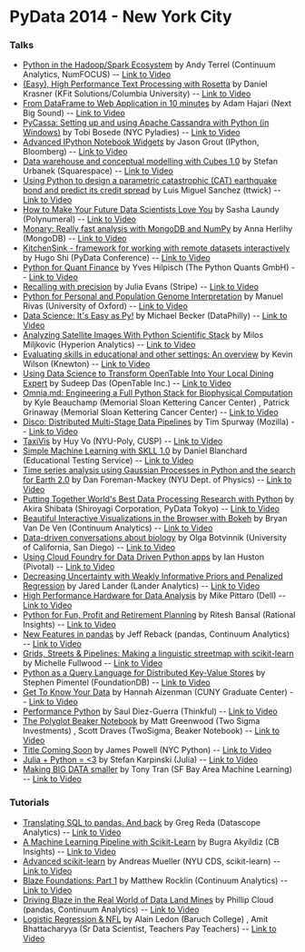 # PyData 2014 - New York City

### Talks
* [Python in the Hadoop/Spark Ecosystem](http://pydata.org/nyc2014/keynotes/#abstract_303) by Andy Terrel (Continuum Analytics, NumFOCUS) -- [Link to Video](https://www.youtube.com/watch?v=qCYE0prRnn0&list=UUOjD18EJYcsBog4IozkF_7w)
* [(Easy), High Performance Text Processing with Rosetta](http://pydata.org/nyc2014/abstracts/#278) by Daniel Krasner (KFit Solutions/Columbia University) -- [Link to Video](https://www.youtube.com/watch?v=BoXW0kLCwsQ&list=UUOjD18EJYcsBog4IozkF_7w)
* [From DataFrame to Web Application in 10 minutes](http://pydata.org/nyc2014/abstracts/#280) by Adam Hajari (Next Big Sound) -- [Link to Video](https://www.youtube.com/watch?v=jPSP9aMs_3U&list=UUOjD18EJYcsBog4IozkF_7w)
* [PyCassa: Setting up and using Apache Cassandra with Python (in Windows)](http://pydata.org/nyc2014/abstracts/#307) by Tobi Bosede (NYC Pyladies) -- [Link to Video](https://www.youtube.com/watch?v=fHUZWgNm3vs&list=UUOjD18EJYcsBog4IozkF_7w)
* [Advanced IPython Notebook Widgets](http://pydata.org/nyc2014/abstracts/#316) by Jason Grout (IPython, Bloomberg) -- [Link to Video](https://www.youtube.com/watch?v=8T-sQztK6uc&list=UUOjD18EJYcsBog4IozkF_7w)
* [Data warehouse and conceptual modelling with Cubes 1.0](http://pydata.org/nyc2014/abstracts/#290) by Stefan Urbanek (Squarespace) -- [Link to Video](https://www.youtube.com/watch?v=-FDTK80zsXc&list=UUOjD18EJYcsBog4IozkF_7w)
* [Using Python to design a parametric catastrophic (CAT) earthquake bond and predict its credit spread](http://pydata.org/nyc2014/abstracts/#309) by Luis Miguel Sanchez (ttwick) -- [Link to Video](https://www.youtube.com/watch?v=heGtUhFm1-A&list=UUOjD18EJYcsBog4IozkF_7w)
* [How to Make Your Future Data Scientists Love You](http://pydata.org/nyc2014/abstracts/#330) by Sasha Laundy (Polynumeral) -- [Link to Video](https://www.youtube.com/watch?v=dOwmU-5ShJs&list=UUOjD18EJYcsBog4IozkF_7w)
* [Monary: Really fast analysis with MongoDB and NumPy](http://pydata.org/nyc2014/abstracts/#294) by Anna Herlihy (MongoDB) -- [Link to Video](https://www.youtube.com/watch?v=E70AO8r5sMs&list=UUOjD18EJYcsBog4IozkF_7w)
* [KitchenSink - framework for working with remote datasets interactively](http://pydata.org/nyc2014/abstracts/#295) by Hugo Shi (PyData Conference) -- [Link to Video](https://www.youtube.com/watch?v=k5uNhUomHU8&list=UUOjD18EJYcsBog4IozkF_7w)
* [Python for Quant Finance](http://pydata.org/nyc2014/keynotes/#abstract_305) by Yves Hilpisch (The Python Quants GmbH) -- [Link to Video](https://www.youtube.com/watch?v=ksaMXd3knZg&list=UUOjD18EJYcsBog4IozkF_7w)
* [Recalling with precision](http://pydata.org/nyc2014/abstracts/#296) by Julia Evans (Stripe) -- [Link to Video](https://www.youtube.com/watch?v=ryZL4XNUmwo&list=UUOjD18EJYcsBog4IozkF_7w)
* [Python for Personal and Population Genome Interpretation](http://pydata.org/nyc2014/abstracts/#320) by Manuel Rivas (University of Oxford) -- [Link to Video](https://www.youtube.com/watch?v=ntdjDlLH2B4&list=UUOjD18EJYcsBog4IozkF_7w)
* [Data Science: It's Easy as Pyǃ](http://pydata.org/nyc2014/abstracts/#279) by Michael Becker (DataPhilly) -- [Link to Video](https://www.youtube.com/watch?v=wUhMmR1JgAw&list=UUOjD18EJYcsBog4IozkF_7w)
* [Analyzing Satellite Images With Python Scientific Stack](http://pydata.org/nyc2014/abstracts/#285) by Milos Miljkovic (Hyperion Analytics) -- [Link to Video](https://www.youtube.com/watch?v=4QpwcjD2Lpw&list=UUOjD18EJYcsBog4IozkF_7w)
* [Evaluating skills in educational and other settings: An overview](http://pydata.org/nyc2014/abstracts/#291) by Kevin Wilson (Knewton) -- [Link to Video](https://www.youtube.com/watch?v=D3gZUyyYm78&list=UUOjD18EJYcsBog4IozkF_7w)
* [Using Data Science to Transform OpenTable Into Your Local Dining Expert](http://pydata.org/nyc2014/abstracts/#281) by Sudeep Das (OpenTable Inc.) -- [Link to Video](https://www.youtube.com/watch?v=lwQNwbZX8V4&list=UUOjD18EJYcsBog4IozkF_7w)
* [Omnia.md: Engineering a Full Python Stack for Biophysical Computation](http://pydata.org/nyc2014/abstracts/#286) by Kyle Beauchamp (Memorial Sloan Kettering Cancer Center) , Patrick Grinaway (Memorial Sloan Kettering Cancer Center) -- [Link to Video](https://www.youtube.com/watch?v=MBH2qrwRhEE&list=UUOjD18EJYcsBog4IozkF_7w)
* [Disco: Distributed Multi-Stage Data Pipelines](http://pydata.org/nyc2014/abstracts/#327) by Tim Spurway (Mozilla) -- [Link to Video](https://www.youtube.com/watch?v=FjeIHfRHeY4&list=UUOjD18EJYcsBog4IozkF_7w)
* [TaxiVis](http://pydata.org/nyc2014/keynotes/#abstract_335) by Huy Vo (NYU-Poly, CUSP) -- [Link to Video](https://www.youtube.com/watch?v=Lp_UdtQMsx4&list=UUOjD18EJYcsBog4IozkF_7w)
* [Simple Machine Learning with SKLL 1.0](http://pydata.org/nyc2014/abstracts/#277) by Daniel Blanchard (Educational Testing Service) -- [Link to Video](https://www.youtube.com/watch?v=VEo2shBuOrc&list=UUOjD18EJYcsBog4IozkF_7w)
* [Time series analysis using Gaussian Processes in Python and the search for Earth 2.0](http://pydata.org/nyc2014/abstracts/#314) by Dan Foreman-Mackey (NYU Dept. of Physics) -- [Link to Video](https://www.youtube.com/watch?v=WhoFbu9dBe0&list=UUOjD18EJYcsBog4IozkF_7w)
* [Putting Together World's Best Data Processing Research with Python](http://pydata.org/nyc2014/abstracts/#324) by Akira Shibata (Shiroyagi Corporation, PyData Tokyo) -- [Link to Video](https://www.youtube.com/watch?v=ryYuZziQ50c&list=UUOjD18EJYcsBog4IozkF_7w)
* [Beautiful Interactive Visualizations in the Browser with Bokeh](http://pydata.org/nyc2014/abstracts/#298) by Bryan Van De Ven (Continuum Analytics) -- [Link to Video](https://www.youtube.com/watch?v=XNVgQ55wWxs&list=UUOjD18EJYcsBog4IozkF_7w)
* [Data-driven conversations about biology](http://pydata.org/nyc2014/abstracts/#292) by Olga Botvinnik (University of California, San Diego) -- [Link to Video](https://www.youtube.com/watch?v=IQksDvFl2_8&list=UUOjD18EJYcsBog4IozkF_7w)
* [Using Cloud Foundry for Data Driven Python apps](http://pydata.org/nyc2014/abstracts/#288) by Ian Huston (Pivotal) -- [Link to Video](https://www.youtube.com/watch?v=XSXcz7rEzY4&list=UUOjD18EJYcsBog4IozkF_7w)
* [Decreasing Uncertainty with Weakly Informative Priors and Penalized Regression](http://pydata.org/nyc2014/abstracts/#336) by Jared Lander (Lander Analytics) -- [Link to Video](https://www.youtube.com/watch?v=jtkSaHC6Hy0&list=UUOjD18EJYcsBog4IozkF_7w)
* [High Performance Hardware for Data Analysis](http://pydata.org/nyc2014/abstracts/#321) by Mike Pittaro (Dell) -- [Link to Video](https://www.youtube.com/watch?v=mx0j7uBdD8k&list=UUOjD18EJYcsBog4IozkF_7w)
* [Python for Fun, Profit and Retirement Planning](http://pydata.org/nyc2014/abstracts/#329) by Ritesh Bansal (Rational Insights) -- [Link to Video](https://www.youtube.com/watch?v=uvP6aHOYY9c&list=UUOjD18EJYcsBog4IozkF_7w)
* [New Features in pandas](http://pydata.org/nyc2014/keynotes/#abstract_306) by Jeff Reback (pandas, Continuum Analytics) -- [Link to Video](https://www.youtube.com/watch?v=PUsntnCp65c&list=UUOjD18EJYcsBog4IozkF_7w)
* [Grids, Streets & Pipelines: Making a linguistic streetmap with scikit-learn](http://pydata.org/nyc2014/abstracts/#300) by Michelle Fullwood  -- [Link to Video](https://www.youtube.com/watch?v=6fFZgc2q9nw&list=UUOjD18EJYcsBog4IozkF_7w)
* [Python as a Query Language for Distributed Key-Value Stores](http://pydata.org/nyc2014/abstracts/#322) by Stephen Pimentel (FoundationDB) -- [Link to Video](https://www.youtube.com/watch?v=ylhwYXBlHHw&list=UUOjD18EJYcsBog4IozkF_7w)
* [Get To Know Your Data](http://pydata.org/nyc2014/abstracts/#282) by Hannah Aizenman (CUNY Graduate Center) -- [Link to Video](https://www.youtube.com/watch?v=MZGALBYnNGg&list=UUOjD18EJYcsBog4IozkF_7w)
* [Performance Python](http://pydata.org/nyc2014/abstracts/#297) by Saul Diez-Guerra (Thinkful) -- [Link to Video](https://www.youtube.com/watch?v=_NVd8oxhzgA&list=UUOjD18EJYcsBog4IozkF_7w)
* [The Polyglot Beaker Notebook](http://pydata.org/nyc2014/abstracts/#317) by Matt Greenwood (Two Sigma Investments) , Scott Draves (TwoSigma, Beaker Notebook) -- [Link to Video](https://www.youtube.com/watch?v=G4RmVni8nxc&list=UUOjD18EJYcsBog4IozkF_7w)
* [Title Coming Soon](http://pydata.org/nyc2014/abstracts/#334) by James Powell (NYC Python) -- [Link to Video](https://www.youtube.com/watch?v=jJO1s2Z-oAQ&list=UUOjD18EJYcsBog4IozkF_7w)
* [Julia + Python = <3](http://pydata.org/nyc2014/abstracts/#332) by Stefan Karpinski (Julia) -- [Link to Video](https://www.youtube.com/watch?v=PsjANO10KgM&list=UUOjD18EJYcsBog4IozkF_7w)
* [Making BIG DATA smaller](http://pydata.org/nyc2014/abstracts/#323) by Tony Tran (SF Bay Area Machine Learning) -- [Link to Video](https://www.youtube.com/watch?v=b6N7X_bN_Zk&list=UUOjD18EJYcsBog4IozkF_7w)

### Tutorials
* [Translating SQL to pandas. And back](http://pydata.org/nyc2014/abstracts/#308) by Greg Reda (Datascope Analytics) -- [Link to Video](https://www.youtube.com/watch?v=1uVWjdAbgBg&list=UUOjD18EJYcsBog4IozkF_7w)
* [A Machine Learning Pipeline with Scikit-Learn](http://pydata.org/nyc2014/abstracts/#289) by Bugra Akyildiz (CB Insights) -- [Link to Video](https://www.youtube.com/watch?v=R5CoqldQMz4&list=UUOjD18EJYcsBog4IozkF_7w)
* [Advanced scikit-learn](http://pydata.org/nyc2014/abstracts/#312) by Andreas Mueller (NYU CDS, scikit-learn) -- [Link to Video](https://www.youtube.com/watch?v=ZL77pbWBZQA&list=UUOjD18EJYcsBog4IozkF_7w)
* [Blaze Foundations: Part 1](http://pydata.org/nyc2014/abstracts/#284) by Matthew Rocklin (Continuum Analytics) -- [Link to Video](https://www.youtube.com/watch?v=Tcb2-sOU76M&list=UUOjD18EJYcsBog4IozkF_7w)
* [Driving Blaze in the Real World of Data Land Mines](http://pydata.org/nyc2014/abstracts/#315) by Phillip Cloud (pandas, Continuum Analytics) -- [Link to Video](https://www.youtube.com/watch?v=s9waj52SdgE&list=UUOjD18EJYcsBog4IozkF_7w)
* [Logistic Regression & NFL](http://pydata.org/nyc2014/abstracts/#301) by Alain Ledon (Baruch College) , Amit Bhattacharyya (Sr Data Scientist, Teachers Pay Teachers) -- [Link to Video](https://www.youtube.com/watch?v=3cFx9HKxCqk&list=UUOjD18EJYcsBog4IozkF_7w)